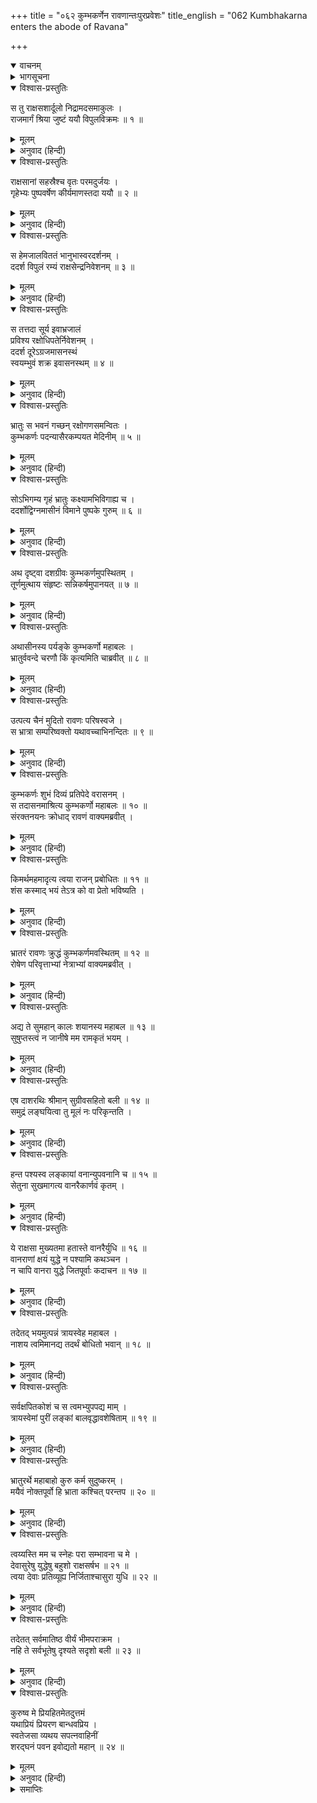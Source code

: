 +++
title = "०६२ कुम्भकर्णेन रावणान्तःपुरप्रवेशः"
title_english = "062 Kumbhakarna enters the abode of Ravana"

+++
<details open><summary>वाचनम्</summary>
<div caption="श्रीराम-हरिसीताराममूर्ति-घनपाठिभ्यां वचनम्" class="audioEmbed" src="https://archive.org/download/Ramayana-recitation-Sriram-harisItArAmamUrti-Ghanapaati-v2/Kanda_6/Kanda_6_YK-062-Kumbhakarna_enters_the_abode_of_Ravana_0.mp3"></div>
</details>

<details><summary>भागसूचना</summary>

62. कुम्भकर्णका रावणके भवनमें प्रवेश तथा रावणका रामसे भय बताकर उसे शत्रुसेनाके विनाशके लिये प्रेरित करना
</details>

<details open><summary>विश्वास-प्रस्तुतिः</summary>

स तु राक्षसशार्दूलो निद्रामदसमाकुलः ।  
राजमार्गं श्रिया जुष्टं ययौ विपुलविक्रमः ॥ १ ॥
</details>

<details><summary>मूलम्</summary>

स तु राक्षसशार्दूलो निद्रामदसमाकुलः ।  
राजमार्गं श्रिया जुष्टं ययौ विपुलविक्रमः ॥ १ ॥
</details>

<details><summary>अनुवाद (हिन्दी)</summary>

महापराक्रमी राक्षसशिरोमणि कुम्भकर्ण निद्रा और मदसे व्याकुल हो अलसाया हुआ-सा शोभाशाली राजमार्गसे जा रहा था ॥ १ ॥
</details>

<details open><summary>विश्वास-प्रस्तुतिः</summary>

राक्षसानां सहस्रैश्च वृतः परमदुर्जयः ।  
गृहेभ्यः पुष्पवर्षेण कीर्यमाणस्तदा ययौ ॥ २ ॥
</details>

<details><summary>मूलम्</summary>

राक्षसानां सहस्रैश्च वृतः परमदुर्जयः ।  
गृहेभ्यः पुष्पवर्षेण कीर्यमाणस्तदा ययौ ॥ २ ॥
</details>

<details><summary>अनुवाद (हिन्दी)</summary>

वह परम दुर्जय वीर हजारों राक्षसोंसे घिरा हुआ यात्रा कर रहा था । सड़कके किनारेपर जो मकान थे, उनमेंसे उसके ऊपर फूल बरसाये जा रहे थे ॥ २ ॥
</details>

<details open><summary>विश्वास-प्रस्तुतिः</summary>

स हेमजालविततं भानुभास्वरदर्शनम् ।  
ददर्श विपुलं रम्यं राक्षसेन्द्रनिवेशनम् ॥ ३ ॥
</details>

<details><summary>मूलम्</summary>

स हेमजालविततं भानुभास्वरदर्शनम् ।  
ददर्श विपुलं रम्यं राक्षसेन्द्रनिवेशनम् ॥ ३ ॥
</details>

<details><summary>अनुवाद (हिन्दी)</summary>

उसने राक्षसराज रावणके रमणीय एवं विशाल भवनका दर्शन किया, जो सोनेकी जालीसे आच्छादित होनेके कारण सूर्यदेवके समान दीप्तिमान् दिखायी देता था ॥
</details>

<details open><summary>विश्वास-प्रस्तुतिः</summary>

स तत्तदा सूर्य इवाभ्रजालं  
प्रविश्य रक्षोधिपतेर्निवेशनम् ।  
ददर्श दूरेऽग्रजमासनस्थं  
स्वयम्भुवं शक्र इवासनस्थम् ॥ ४ ॥
</details>

<details><summary>मूलम्</summary>

स तत्तदा सूर्य इवाभ्रजालं  
प्रविश्य रक्षोधिपतेर्निवेशनम् ।  
ददर्श दूरेऽग्रजमासनस्थं  
स्वयम्भुवं शक्र इवासनस्थम् ॥ ४ ॥
</details>

<details><summary>अनुवाद (हिन्दी)</summary>

जैसे सूर्य मेघोंकी घटामें छिप जायँ, उसी प्रकार कुम्भकर्णने राक्षसराजके महलमें प्रवेश किया और राजसिंहासनपर बैठे हुए अपने भाईको दूरसे ही देखा, मानो देवराज इन्द्रने दिव्य कमलासनपर विराजमान स्वयम्भू ब्रह्माका दर्शन किया हो ॥ ४ ॥
</details>

<details open><summary>विश्वास-प्रस्तुतिः</summary>

भ्रातुः स भवनं गच्छन् रक्षोगणसमन्वितः ।  
कुम्भकर्णः पदन्यासैरकम्पयत मेदिनीम् ॥ ५ ॥
</details>

<details><summary>मूलम्</summary>

भ्रातुः स भवनं गच्छन् रक्षोगणसमन्वितः ।  
कुम्भकर्णः पदन्यासैरकम्पयत मेदिनीम् ॥ ५ ॥
</details>

<details><summary>अनुवाद (हिन्दी)</summary>

राक्षसोंसहित कुम्भकर्ण अपने भाईके भवनमें जाते समय जब-जब एक-एक पैर आगे बढ़ाता था, तब-तब पृथ्वी काँप उठती थी ॥ ५ ॥
</details>

<details open><summary>विश्वास-प्रस्तुतिः</summary>

सोऽभिगम्य गृहं भ्रातुः कक्ष्यामभिविगाह्य च ।  
ददर्शोद्विग्नमासीनं विमाने पुष्पके गुरुम् ॥ ६ ॥
</details>

<details><summary>मूलम्</summary>

सोऽभिगम्य गृहं भ्रातुः कक्ष्यामभिविगाह्य च ।  
ददर्शोद्विग्नमासीनं विमाने पुष्पके गुरुम् ॥ ६ ॥
</details>

<details><summary>अनुवाद (हिन्दी)</summary>

भाईके भवनमें जाकर जब वह भीतरकी कक्षामें प्रविष्ट हुआ, तब उसने अपने बड़े भाईको उद्विग्न अवस्थामें पुष्पक विमानपर विराजमान देखा ॥ ६ ॥
</details>

<details open><summary>विश्वास-प्रस्तुतिः</summary>

अथ दृष्ट्वा दशग्रीवः कुम्भकर्णमुपस्थितम् ।  
तूर्णमुत्थाय संहृष्टः सन्निकर्षमुपानयत् ॥ ७ ॥
</details>

<details><summary>मूलम्</summary>

अथ दृष्ट्वा दशग्रीवः कुम्भकर्णमुपस्थितम् ।  
तूर्णमुत्थाय संहृष्टः सन्निकर्षमुपानयत् ॥ ७ ॥
</details>

<details><summary>अनुवाद (हिन्दी)</summary>

कुम्भकर्णको उपस्थित देख दशमुख रावण तुरंत उठकर खड़ा हो गया और बड़े हर्षके साथ उसे अपने समीप बुला लिया ॥ ७ ॥
</details>

<details open><summary>विश्वास-प्रस्तुतिः</summary>

अथासीनस्य पर्यङ्के कुम्भकर्णो महाबलः ।  
भ्रातुर्ववन्दे चरणौ किं कृत्यमिति चाब्रवीत् ॥ ८ ॥
</details>

<details><summary>मूलम्</summary>

अथासीनस्य पर्यङ्के कुम्भकर्णो महाबलः ।  
भ्रातुर्ववन्दे चरणौ किं कृत्यमिति चाब्रवीत् ॥ ८ ॥
</details>

<details><summary>अनुवाद (हिन्दी)</summary>

महाबली कुम्भकर्णने सिंहासनपर बैठे हुए अपने भाईके चरणोंमें प्रणाम किया और पूछा—‘कौन-सा कार्य आ पड़ा है?’ ॥ ८ ॥
</details>

<details open><summary>विश्वास-प्रस्तुतिः</summary>

उत्पत्य चैनं मुदितो रावणः परिषस्वजे ।  
स भ्रात्रा सम्परिष्वक्तो यथावच्चाभिनन्दितः ॥ ९ ॥
</details>

<details><summary>मूलम्</summary>

उत्पत्य चैनं मुदितो रावणः परिषस्वजे ।  
स भ्रात्रा सम्परिष्वक्तो यथावच्चाभिनन्दितः ॥ ९ ॥
</details>

<details><summary>अनुवाद (हिन्दी)</summary>

रावणने उछलकर बड़ी प्रसन्नताके साथ कुम्भकर्णको हृदयसे लगा लिया । भाई रावणने उसका आलिंगन करके यथावत् रूपसे अभिनन्दन किया ॥ ९ ॥
</details>

<details open><summary>विश्वास-प्रस्तुतिः</summary>

कुम्भकर्णः शुभं दिव्यं प्रतिपेदे वरासनम् ।  
स तदासनमाश्रित्य कुम्भकर्णो महाबलः ॥ १० ॥  
संरक्तनयनः क्रोधाद् रावणं वाक्यमब्रवीत् ।
</details>

<details><summary>मूलम्</summary>

कुम्भकर्णः शुभं दिव्यं प्रतिपेदे वरासनम् ।  
स तदासनमाश्रित्य कुम्भकर्णो महाबलः ॥ १० ॥  
संरक्तनयनः क्रोधाद् रावणं वाक्यमब्रवीत् ।
</details>

<details><summary>अनुवाद (हिन्दी)</summary>

इसके बाद कुम्भकर्ण सुन्दर दिव्य सिंहासनपर बैठा । उस आसनपर बैठकर महाबली कुम्भकर्णने क्रोधसे लाल आँखें किये रावणसे पूछा— ॥ १० १/२ ॥
</details>

<details open><summary>विश्वास-प्रस्तुतिः</summary>

किमर्थमहमादृत्य त्वया राजन् प्रबोधितः ॥ ११ ॥  
शंस कस्माद् भयं तेऽत्र को वा प्रेतो भविष्यति ।
</details>

<details><summary>मूलम्</summary>

किमर्थमहमादृत्य त्वया राजन् प्रबोधितः ॥ ११ ॥  
शंस कस्माद् भयं तेऽत्र को वा प्रेतो भविष्यति ।
</details>

<details><summary>अनुवाद (हिन्दी)</summary>

‘राजन्! किसलिये तुमने बड़े आदरके साथ मुझे जगाया है? बताओ, यहाँ तुम्हें किससे भय प्राप्त हुआ है? अथवा कौन परलोकका पथिक होनेवाला है?’ ॥ ११ १/२ ॥
</details>

<details open><summary>विश्वास-प्रस्तुतिः</summary>

भ्रातरं रावणः क्रुद्धं कुम्भकर्णमवस्थितम् ॥ १२ ॥  
रोषेण परिवृत्ताभ्यां नेत्राभ्यां वाक्यमब्रवीत् ।
</details>

<details><summary>मूलम्</summary>

भ्रातरं रावणः क्रुद्धं कुम्भकर्णमवस्थितम् ॥ १२ ॥  
रोषेण परिवृत्ताभ्यां नेत्राभ्यां वाक्यमब्रवीत् ।
</details>

<details><summary>अनुवाद (हिन्दी)</summary>

तब रावण अपने पास बैठे हुए कुपित भाई कुम्भकर्णसे रोषसे चञ्चल आँखें किये बोला— ॥ १२ १/२ ॥
</details>

<details open><summary>विश्वास-प्रस्तुतिः</summary>

अद्य ते सुमहान् कालः शयानस्य महाबल ॥ १३ ॥  
सुषुप्तस्त्वं न जानीषे मम रामकृतं भयम् ।
</details>

<details><summary>मूलम्</summary>

अद्य ते सुमहान् कालः शयानस्य महाबल ॥ १३ ॥  
सुषुप्तस्त्वं न जानीषे मम रामकृतं भयम् ।
</details>

<details><summary>अनुवाद (हिन्दी)</summary>

‘महाबली वीर! तुम्हारे सोये-सोये दीर्घकाल व्यतीत हो गया । तुम गाढ़ निद्रामें निमग्न होनेके कारण नहीं जानते कि मुझे रामसे भय प्राप्त हुआ है ॥ १३ १/२ ॥
</details>

<details open><summary>विश्वास-प्रस्तुतिः</summary>

एष दाशरथिः श्रीमान् सुग्रीवसहितो बली ॥ १४ ॥  
समुद्रं लङ्घयित्वा तु मूलं नः परिकृन्तति ।
</details>

<details><summary>मूलम्</summary>

एष दाशरथिः श्रीमान् सुग्रीवसहितो बली ॥ १४ ॥  
समुद्रं लङ्घयित्वा तु मूलं नः परिकृन्तति ।
</details>

<details><summary>अनुवाद (हिन्दी)</summary>

‘ये दशरथकुमार बलवान् श्रीमान् राम सुग्रीवके साथ समुद्र लाँघकर यहाँ आये हैं और हमारे कुलका विनाश कर रहे हैं ॥ १४ १/२ ॥
</details>

<details open><summary>विश्वास-प्रस्तुतिः</summary>

हन्त पश्यस्व लङ्कायां वनान्युपवनानि च ॥ १५ ॥  
सेतुना सुखमागत्य वानरैकार्णवं कृतम् ।
</details>

<details><summary>मूलम्</summary>

हन्त पश्यस्व लङ्कायां वनान्युपवनानि च ॥ १५ ॥  
सेतुना सुखमागत्य वानरैकार्णवं कृतम् ।
</details>

<details><summary>अनुवाद (हिन्दी)</summary>

‘हाय! देखो तो सही, समुद्रमें पुल बाँधकर सुखपूर्वक यहाँ आये हुए वानरोंने लङ्काके समस्त वनों और उपवनोंको एकार्णवमय बना दिया है—यहाँ वानररूपी जलका समुद्र-सा लहरा रहा है ॥ १५ १/२ ॥
</details>

<details open><summary>विश्वास-प्रस्तुतिः</summary>

ये राक्षसा मुख्यतमा हतास्ते वानरैर्युधि ॥ १६ ॥  
वानराणां क्षयं युद्धे न पश्यामि कथञ्चन ।  
न चापि वानरा युद्धे जितपूर्वाः कदाचन ॥ १७ ॥
</details>

<details><summary>मूलम्</summary>

ये राक्षसा मुख्यतमा हतास्ते वानरैर्युधि ॥ १६ ॥  
वानराणां क्षयं युद्धे न पश्यामि कथञ्चन ।  
न चापि वानरा युद्धे जितपूर्वाः कदाचन ॥ १७ ॥
</details>

<details><summary>अनुवाद (हिन्दी)</summary>

‘हमारे जो मुख्य-मुख्य राक्षस वीर थे, उन्हें वानरोंने युद्धमें मार डाला; किंतु रणभूमिमें वानरोंका संहार होता मुझे किसी तरह नहीं दिखायी देता । युद्धमें कभी कोई वानर पहले जीते नहीं गये हैं ॥ १६-१७ ॥
</details>

<details open><summary>विश्वास-प्रस्तुतिः</summary>

तदेतद् भयमुत्पन्नं त्रायस्वेह महाबल ।  
नाशय त्वमिमानद्य तदर्थं बोधितो भवान् ॥ १८ ॥
</details>

<details><summary>मूलम्</summary>

तदेतद् भयमुत्पन्नं त्रायस्वेह महाबल ।  
नाशय त्वमिमानद्य तदर्थं बोधितो भवान् ॥ १८ ॥
</details>

<details><summary>अनुवाद (हिन्दी)</summary>

‘महाबली वीर! इस समय हमारे ऊपर यही भय उपस्थित हुआ है । तुम इससे हमारी रक्षा करो और आज इन वानरोंको नष्ट कर दो । इसीलिये हमने तुम्हें जगाया है ॥ १८ ॥
</details>

<details open><summary>विश्वास-प्रस्तुतिः</summary>

सर्वक्षपितकोशं च स त्वमभ्युपपद्य माम् ।  
त्रायस्वेमां पुरीं लङ्कां बालवृद्धावशेषिताम् ॥ १९ ॥
</details>

<details><summary>मूलम्</summary>

सर्वक्षपितकोशं च स त्वमभ्युपपद्य माम् ।  
त्रायस्वेमां पुरीं लङ्कां बालवृद्धावशेषिताम् ॥ १९ ॥
</details>

<details><summary>अनुवाद (हिन्दी)</summary>

‘हमारा सारा खजाना खाली हो गया है; अतः मुझपर अनुग्रह करके तुम इस लङ्कापुरीकी रक्षा करो; अब यहाँ केवल बालक और वृद्ध ही शेष रह गये हैं ॥ १९ ॥
</details>

<details open><summary>विश्वास-प्रस्तुतिः</summary>

भ्रातुरर्थे महाबाहो कुरु कर्म सुदुष्करम् ।  
मयैवं नोक्तपूर्वो हि भ्राता कश्चित् परन्तप ॥ २० ॥
</details>

<details><summary>मूलम्</summary>

भ्रातुरर्थे महाबाहो कुरु कर्म सुदुष्करम् ।  
मयैवं नोक्तपूर्वो हि भ्राता कश्चित् परन्तप ॥ २० ॥
</details>

<details><summary>अनुवाद (हिन्दी)</summary>

‘महाबाहो! तुम अपने इस भाईके लिये अत्यन्त दुष्कर पराक्रम करो । परंतप! आजसे पहले कभी किसी भाईसे मैंने ऐसी अनुनय-विनय नहीं की थी ॥ २० ॥
</details>

<details open><summary>विश्वास-प्रस्तुतिः</summary>

त्वय्यस्ति मम च स्नेहः परा सम्भावना च मे ।  
देवासुरेषु युद्धेषु बहुशो राक्षसर्षभ ॥ २१ ॥  
त्वया देवाः प्रतिव्यूह्य निर्जिताश्चासुरा युधि ॥ २२ ॥
</details>

<details><summary>मूलम्</summary>

त्वय्यस्ति मम च स्नेहः परा सम्भावना च मे ।  
देवासुरेषु युद्धेषु बहुशो राक्षसर्षभ ॥ २१ ॥  
त्वया देवाः प्रतिव्यूह्य निर्जिताश्चासुरा युधि ॥ २२ ॥
</details>

<details><summary>अनुवाद (हिन्दी)</summary>

‘तुम्हारे ऊपर मेरा बड़ा स्नेह है और मुझे तुमसे बड़ी आशा है । राक्षसशिरोमणे! तुमने देवासुर-संग्रामके अवसरोंपर अनेक बार प्रतिद्वन्द्वीका स्थान लेकर रणभूमिमें देवताओं और असुरोंको भी परास्त किया है ॥
</details>

<details open><summary>विश्वास-प्रस्तुतिः</summary>

तदेतत् सर्वमातिष्ठ वीर्यं भीमपराक्रम ।  
नहि ते सर्वभूतेषु दृश्यते सदृशो बली ॥ २३ ॥
</details>

<details><summary>मूलम्</summary>

तदेतत् सर्वमातिष्ठ वीर्यं भीमपराक्रम ।  
नहि ते सर्वभूतेषु दृश्यते सदृशो बली ॥ २३ ॥
</details>

<details><summary>अनुवाद (हिन्दी)</summary>

‘अतः भयंकर पराक्रमी वीर! तुम्हीं यह सारा पराक्रमपूर्ण कार्य सम्पन्न करो; क्योंकि समस्त प्राणियोंमें तुम्हारे समान बलवान् मुझे दूसरा कोई नहीं दिखायी देता है ॥ २३ ॥
</details>

<details open><summary>विश्वास-प्रस्तुतिः</summary>

कुरुष्व मे प्रियहितमेतदुत्तमं  
यथाप्रियं प्रियरण बान्धवप्रिय ।  
स्वतेजसा व्यथय सपत्नवाहिनीं  
शरद्घनं पवन इवोद्यतो महान् ॥ २४ ॥
</details>

<details><summary>मूलम्</summary>

कुरुष्व मे प्रियहितमेतदुत्तमं  
यथाप्रियं प्रियरण बान्धवप्रिय ।  
स्वतेजसा व्यथय सपत्नवाहिनीं  
शरद्घनं पवन इवोद्यतो महान् ॥ २४ ॥
</details>

<details><summary>अनुवाद (हिन्दी)</summary>

‘तुम युद्धप्रेमी तो हो ही, अपने बन्धु-बान्धवोंसे भी बड़ा प्रेम रखते हो । इस समय तुम मेरा यही प्रिय और उत्तम हित करो । अपने तेजसे शत्रुओंकी सेनाको उसी तरह व्यथित कर दो, जैसे वेगसे उठी हुई प्रचण्ड वायु शरद्-ऋतुके बादलोंको छिन्न-भिन्न कर देती है’ ॥ २४ ॥
</details>

<details><summary>समाप्तिः</summary>

इत्यार्षे श्रीमद्रामायणे वाल्मीकीये आदिकाव्ये युद्धकाण्डे द्विषष्टितमः सर्गः ॥ ६२ ॥  
इस प्रकार श्रीवाल्मीकिनिर्मित आर्षरामायण आदिकाव्यके युद्धकाण्डमें बासठवाँ सर्ग पूरा हुआ ॥ ६२ ॥
</details>

